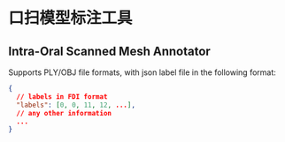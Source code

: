 # 口扫模型标注工具
## Intra-Oral Scanned Mesh Annotator

Supports PLY/OBJ file formats, with json label file in the following format:

```json
{
  // labels in FDI format
  "labels": [0, 0, 11, 12, ...],
  // any other information
  ...
}
```
